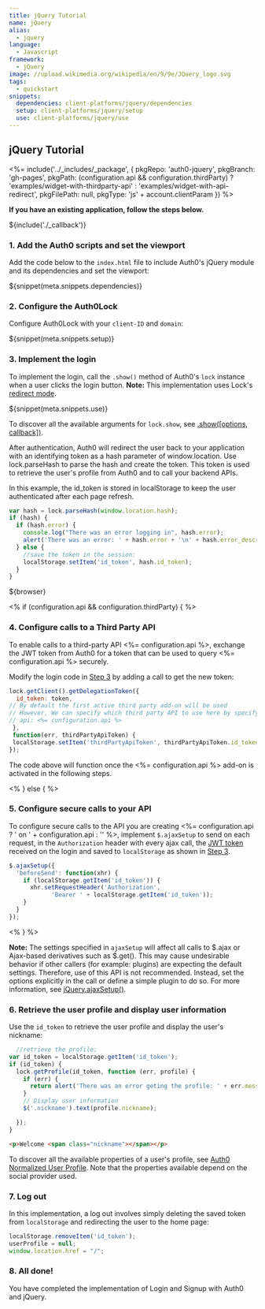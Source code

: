 ```yaml
---
title: jQuery Tutorial
name: jQuery
alias:
  - jquery
language:
  - Javascript
framework:
  - jQuery
image: //upload.wikimedia.org/wikipedia/en/9/9e/JQuery_logo.svg
tags:
  - quickstart
snippets:
  dependencies: client-platforms/jquery/dependencies
  setup: client-platforms/jquery/setup
  use: client-platforms/jquery/use
---
```


## jQuery Tutorial

<%= include('../_includes/_package', {
  pkgRepo: 'auth0-jquery',
  pkgBranch: 'gh-pages',
  pkgPath: (configuration.api && configuration.thirdParty) ? 'examples/widget-with-thirdparty-api' : 'examples/widget-with-api-redirect',
  pkgFilePath: null,
  pkgType: 'js' + account.clientParam
}) %>

**If you have an existing application, follow the steps below.**

${include('./\_callback')}

### 1. Add the Auth0 scripts and set the viewport

Add the code below to the `index.html` file to include Auth0's jQuery module and its dependencies and set the viewport:

${snippet(meta.snippets.dependencies)}

### 2. Configure the Auth0Lock

Configure Auth0Lock with your `client-ID` and `domain`:

${snippet(meta.snippets.setup)}

### 3. Implement the login

To implement the login, call the `.show()` method of Auth0's `lock` instance when a user clicks the login button.
 __Note:__ This implementation uses Lock's [redirect mode](/libraries/lock/authentication-modes). 
 
${snippet(meta.snippets.use)}

To discover all the available arguments for `lock.show`, see [.show\(\[options, callback\]\)](/libraries/lock#-show-options-callback-).

After authentication, Auth0 will redirect the user back to your application with an identifying token as a hash parameter of window.location. Use lock.parseHash to parse the hash and create the token. This token is used to retrieve the user's profile from Auth0 and to call your backend APIs.

In this example, the id_token is stored in localStorage to keep the user authenticated after each page refresh. 

```js
var hash = lock.parseHash(window.location.hash);
if (hash) {
  if (hash.error) {
    console.log("There was an error logging in", hash.error);
    alert('There was an error: ' + hash.error + '\n' + hash.error_description);
  } else {
    //save the token in the session:
    localStorage.setItem('id_token', hash.id_token);
  }
}
```

${browser}

<% if (configuration.api && configuration.thirdParty) { %>

### 4. Configure calls to a Third Party API

To enable calls to a third-party API <%= configuration.api %>, exchange the JWT token from Auth0 for a token that can be used to query <%= configuration.api %> securely.

Modify the login code in [Step 3](#3-implement-the-login) by adding a call to get the new token:

```js
lock.getClient().getDelegationToken({
  id_token: token,
// By default the first active third party add-on will be used
// However, We can specify which third party API to use here by specifying the name of the add-on
// api: <%= configuration.api %>
 },
 function(err, thirdPartyApiToken) {
 localStorage.setItem('thirdPartyApiToken', thirdPartyApiToken.id_token);
});

```

The code above will function once the <%= configuration.api %> add-on is activated in the following steps.

<% } else { %>

### 5. Configure secure calls to your API

To configure secure calls to the API you are creating <%= configuration.api ? ' on ' + configuration.api : '' %>, implement `$.ajaxSetup` to send on each request, in the `Authorization` header with every ajax call, the [JWT token](/jwt) received on the login and saved to `localStorage` as shown in [Step 3](#3-implement-the-login).

```js
$.ajaxSetup({
  'beforeSend': function(xhr) {
    if (localStorage.getItem('id_token')) {
      xhr.setRequestHeader('Authorization',
            'Bearer ' + localStorage.getItem('id_token'));
    }
  }
});
```

<% } %>

__Note:__ The settings specified in `ajaxSetup` will affect all calls to $.ajax or Ajax-based derivatives such as $.get(). This may cause undesirable behavior if other callers (for example: plugins) are expecting the default settings. Therefore, use of this API is not recommended. Instead, set the options explicitly in the call or define a simple plugin to do so. For more information, see [jQuery.ajaxSetup()](http://api.jquery.com/jQuery.ajaxSetup/).

### 6. Retrieve the user profile and display user information

Use the `id_token` to retrieve the user profile and display the user's nickname:

```js
  //retrieve the profile:
var id_token = localStorage.getItem('id_token');
if (id_token) {
  lock.getProfile(id_token, function (err, profile) {
    if (err) {
      return alert('There was an error geting the profile: ' + err.message);
    }
    // Display user information
    $('.nickname').text(profile.nickname);

  });
}
```

```html
<p>Welcome <span class="nickname"></span></p>
```

To discover all the available properties of a user's profile, see [Auth0 Normalized User Profile](/user-profile). Note that the properties available depend on the social provider used.

### 7. Log out

In this implementation, a log out involves simply deleting the saved token from `localStorage` and redirecting the user to the home page:

```js
localStorage.removeItem('id_token');
userProfile = null;
window.location.href = "/";
```

### 8. All done!

You have completed the implementation of Login and Signup with Auth0 and jQuery.
